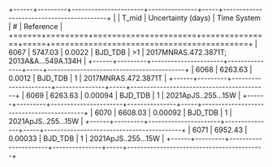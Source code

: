 +------+---------+----------------------+---------------+-----+------------------------------------------+
|      |   T_mid |   Uncertainty (days) | Time System   | #   | Reference                                |
+======+=========+======================+===============+=====+==========================================+
| 6067 | 5747.03 |              0.0022  | BJD_TDB       | >1  | 2017MNRAS.472.3871T; 2013A&A...549A.134H |
+------+---------+----------------------+---------------+-----+------------------------------------------+
| 6068 | 6263.63 |              0.0012  | BJD_TDB       | 1   | 2017MNRAS.472.3871T                      |
+------+---------+----------------------+---------------+-----+------------------------------------------+
| 6069 | 6263.63 |              0.00094 | BJD_TDB       | 1   | 2021ApJS..255...15W                      |
+------+---------+----------------------+---------------+-----+------------------------------------------+
| 6070 | 6608.03 |              0.00092 | BJD_TDB       | 1   | 2021ApJS..255...15W                      |
+------+---------+----------------------+---------------+-----+------------------------------------------+
| 6071 | 6952.43 |              0.00033 | BJD_TDB       | 1   | 2021ApJS..255...15W                      |
+------+---------+----------------------+---------------+-----+------------------------------------------+